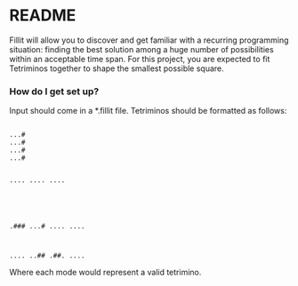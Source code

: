 # README #

Fillit will allow you to discover and get familiar with a recurring programming situation: finding the best solution among a huge number of possibilities within an acceptable time span. For this project, you are expected to fit Tetriminos together to shape the smallest possible square.

### How do I get set up? ###

Input should come in a \*.fillit file. Tetriminos should be formatted as follows:

<code>
...#
...#
...#
...#

....
....
....
####

.###
...#
....
....

....
..##
.##.
....
</code>

Where each mode would represent a valid tetrimino.
